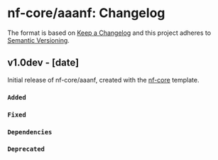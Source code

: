 # nf-core/aaanf: Changelog

The format is based on [Keep a Changelog](https://keepachangelog.com/en/1.0.0/)
and this project adheres to [Semantic Versioning](https://semver.org/spec/v2.0.0.html).

## v1.0dev - [date]

Initial release of nf-core/aaanf, created with the [nf-core](https://nf-co.re/) template.

### `Added`

### `Fixed`

### `Dependencies`

### `Deprecated`
